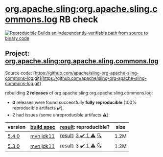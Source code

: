 [org.apache.sling:org.apache.sling.commons.log](https://search.maven.org/artifact/org.apache.sling/org.apache.sling.commons.log/) RB check
=======

[![Reproducible Builds](https://reproducible-builds.org/images/logos/rb.svg) an independently-verifiable path from source to binary code](https://reproducible-builds.org/)

## Project: [org.apache.sling:org.apache.sling.commons.log](https://search.maven.org/artifact/org.apache.sling/org.apache.sling.commons.log/)

Source code: [https://github.com/apache/sling-org-apache-sling-commons-log.git](https://github.com/apache/sling-org-apache-sling-commons-log.git)

rebuilding **2 releases** of org.apache.sling:org.apache.sling.commons.log:
- **0** releases were found successfully **fully reproducible** (100% reproducible artifacts :heavy_check_mark:),
- 2 had issues (some unreproducible artifacts :warning:):

| version | [build spec](/BUILDSPEC.md) | [result](https://reproducible-builds.org/docs/jvm/): reproducible? | size |
| -- | --------- | ------ | -- |
| [5.4.0](https://search.maven.org/artifact/org.apache.sling/org.apache.sling.commons.log/5.4.0/pom) | [mvn jdk11](org.apache.sling.commons.log-5.4.0.buildspec) | [result](org.apache.sling.commons.log-5.4.0.buildinfo): [3 :heavy_check_mark:  1 :warning:](org.apache.sling.commons.log-5.4.0.buildcompare) [:mag:](org.apache.sling.commons.log-5.4.0.diffoscope) | 1.2M |
| [5.3.0](https://search.maven.org/artifact/org.apache.sling/org.apache.sling.commons.log/5.3.0/pom) | [mvn jdk11](org.apache.sling.commons.log-5.3.0.buildspec) | [result](org.apache.sling.commons.log-5.3.0.buildinfo): [3 :heavy_check_mark:  1 :warning:](org.apache.sling.commons.log-5.3.0.buildcompare) [:mag:](org.apache.sling.commons.log-5.3.0.diffoscope) | 1.2M |
